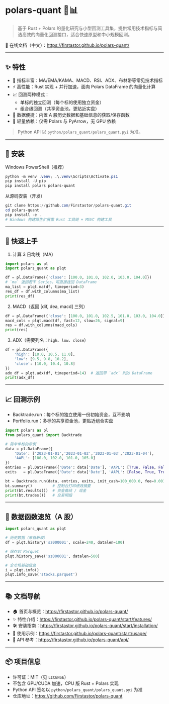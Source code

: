 # polars-quant 🧮📊

> 基于 Rust + Polars 的量化研究与小型回测工具集，提供常用技术指标与简洁高效的向量化回测接口，适合快速原型和中小规模回测。

🔗 在线文档（中文）：https://firstastor.github.io/polars-quant/

---

## ✨ 特性

- 🧠 指标丰富：MA/EMA/KAMA、MACD、RSI、ADX、布林带等常见技术指标
- ⚡ 高性能：Rust 实现 + 并行加速，面向 Polars DataFrame 的向量化计算
- 📈 回测两种模式：
  - 单标的独立回测（每个标的使用独立资金）
  - 组合级回测（共享资金池，更贴近实盘）
- 🧰 数据便捷：内置 A 股历史数据和基础信息的获取/保存函数
- 🧩 轻量依赖：仅需 Polars 与 PyArrow，无 GPU 依赖

> Python API 以 `python/polars_quant/polars_quant.pyi` 为准。

---

## 🚀 安装

Windows PowerShell（推荐）

```powershell
python -m venv .venv; .\.venv\Scripts\Activate.ps1
pip install -U pip
pip install polars polars-quant
```

从源码安装（开发）

```powershell
git clone https://github.com/Firstastor/polars-quant.git
cd polars-quant
pip install -e .
# Windows 构建原生扩展需 Rust 工具链 + MSVC 构建工具
```

---

## 🧪 快速上手

1) 计算 3 日均线（MA）

```python
import polars as pl
import polars_quant as plqt

df = pl.DataFrame({'close': [100.0, 101.0, 102.0, 103.0, 104.0]})
# `ma` 返回若干 Series，可直接挂回 DataFrame
ma_list = plqt.ma(df, timeperiod=3)
res_df = df.with_columns(ma_list)
print(res_df)
```

2) MACD（返回 [dif, dea, macd] 三列）

```python
df = pl.DataFrame({'close': [100.0, 101.0, 102.5, 101.0, 103.0, 104.0]})
macd_cols = plqt.macd(df, fast=12, slow=26, signal=9)
res = df.with_columns(macd_cols)
print(res)
```

3) ADX（需要列名：`high`、`low`、`close`）

```python
df = pl.DataFrame({
    'high': [10.0, 10.5, 11.0],
    'low': [9.5, 9.8, 10.2],
    'close': [10.0, 10.4, 10.8]
})
adx_df = plqt.adx(df, timeperiod=14)  # 返回带 `adx` 列的 DataFrame
print(adx_df)
```

---

## 📈 回测示例

- Backtrade.run：每个标的独立使用一份初始资金，互不影响
- Portfolio.run：多标的共享资金池，更贴近组合实盘

```python
import polars as pl
from polars_quant import Backtrade

# 简单单标的示例
data = pl.DataFrame({
    'Date': ['2023-01-01','2023-01-02','2023-01-03','2023-01-04'],
    'AAPL': [100.0, 102.0, 101.0, 105.0]
})
entries = pl.DataFrame({'Date': data['Date'], 'AAPL': [True, False, False, True]})
exits   = pl.DataFrame({'Date': data['Date'], 'AAPL': [False, True, True, False]})

bt = Backtrade.run(data, entries, exits, init_cash=100_000.0, fee=0.001)
bt.summary()         # 控制台打印绩效摘要
print(bt.results())  # 资金曲线 / 现金
print(bt.trades())   # 交易明细
```

---

## 🔧 数据函数速览（A 股）

```python
import polars_quant as plqt

# 历史数据（来自新浪）
df = plqt.history('sz000001', scale=240, datalen=100)

# 保存到 Parquet
plqt.history_save('sz000001', datalen=500)

# 全市场基础信息
i = plqt.info()
plqt.info_save('stocks.parquet')
```

---

## 📚 文档导航

- 🏠 首页与概览：https://firstastor.github.io/polars-quant/
- ✨ 特性介绍：https://firstastor.github.io/polars-quant/start/features/
- 🛠 安装指南：https://firstastor.github.io/polars-quant/start/installation/
- 🚀 使用示例：https://firstastor.github.io/polars-quant/start/usage/
- 🔎 API 参考：https://firstastor.github.io/polars-quant/api/

---

## 📦 项目信息

- 许可证：MIT（见 `LICENSE`）
- 不包含 GPU/CUDA 加速，CPU 版 Rust + Polars 实现
- Python API 签名以 `python/polars_quant/polars_quant.pyi` 为准
- 仓库地址：https://github.com/Firstastor/polars-quant


